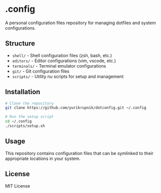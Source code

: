 # .config

A personal configuration files repository for managing dotfiles and system configurations.

## Structure

- `shell/` - Shell configuration files (zsh, bash, etc.)
- `editors/` - Editor configurations (vim, vscode, etc.)
- `terminals/` - Terminal emulator configurations
- `git/` - Git configuration files
- `scripts/` - Utility nu scripts for setup and management

## Installation

```bash
# Clone the repository
git clone https://github.com/yurikrupnik/dotconfig.git ~/.config

# Run the setup script
cd ~/.config
./scripts/setup.sh
```

## Usage

This repository contains configuration files that can be symlinked to their appropriate locations in your system.

## License

MIT License